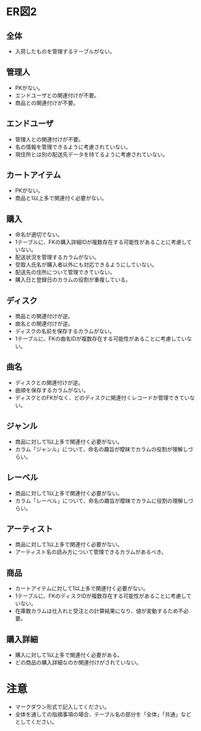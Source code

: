# ER図2
## 全体
- 入荷したものを管理するテーブルがない。

## 管理人
- PKがない。
- エンドユーザとの関連付けが不要。
- 商品との関連付けが不要。

## エンドユーザ
- 管理人との関連付けが不要。
- 名の情報を管理できるように考慮されていない。
- 現住所とは別の配送先データを持てるように考慮されていない。

## カートアイテム
- PKがない。
- 商品と1以上多で関連付く必要がない。

## 購入
- 命名が適切でない。
- 1テーブルに、FKの購入詳細IDが複数存在する可能性があることに考慮していない。
- 配送状況を管理するカラムがない。
- 受取人氏名が購入者以外にも対応できるようにしていない。
- 配送先の住所について管理できていない。
- 購入日と登録日のカラムの役割が重複している。

## ディスク
- 商品との関連付けが逆。
- 曲名との関連付けが逆。
- ディスクの名前を保存するカラムがない。
- 1テーブルに、FKの曲名IDが複数存在する可能性があることに考慮していない。

## 曲名
- ディスクとの関連付けが逆。
- 曲順を保存するカラムがない。
- ディスクとのFKがなく、どのディスクに関連付くレコードか管理できていない。

## ジャンル
- 商品に対して1以上多で関連付く必要がない。
- カラム「ジャンル」について、命名の趣旨が曖昧でカラムの役割が理解しづらい。

## レーベル
- 商品に対して1以上多で関連付く必要がない。
- カラム「レーベル」について、命名の趣旨が曖昧でカラムに役割の理解しづらい。

## アーティスト
- 商品に対して1以上多で関連付く必要がない。
- アーティスト名の読み方について管理できるカラムがあるべき。

## 商品
- カートアイテムに対して1以上多で関連付く必要がない。
- 1テーブルに、FKのディスクIDが複数存在する可能性があることに考慮していない。
- 在庫数カラムは仕入れと受注との計算結果になり、値が変動するため不必要。

## 購入詳細
- 購入に対して1以上多で関連付く必要がある。
- どの商品の購入詳細なのか関連付けがされていない。

# 注意
* マークダウン形式で記入してください。
* 全体を通しての指摘事項の場合、テーブル名の部分を「全体」「共通」などとしてください。

